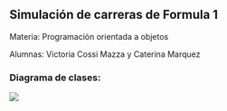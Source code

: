 <h2>Simulación de carreras de Formula 1</h2>
<p>Materia: Programación orientada a objetos</p>
<p>Alumnas: Victoria Cossi Mazza y Caterina Marquez</p>
<h3>Diagrama de clases:</h3>
<img src="Objetos - Formula 1">
